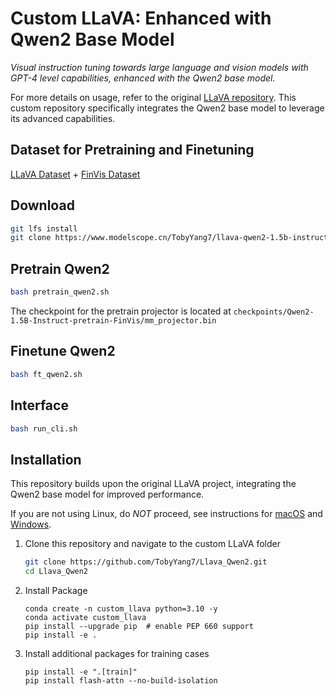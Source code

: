# Custom LLaVA: Enhanced with Qwen2 Base Model

*Visual instruction tuning towards large language and vision models with GPT-4 level capabilities, enhanced with the Qwen2 base model.*

For more details on usage, refer to the original [LLaVA repository](https://github.com/haotian-liu/LLaVA). This custom repository specifically integrates the Qwen2 base model to leverage its advanced capabilities.

## Dataset for Pretraining and Finetuning

[LLaVA Dataset](https://github.com/haotian-liu/LLaVA?tab=readme-ov-file#visual-instruction-tuning) + [FinVis Dataset](https://huggingface.co/datasets/wza/FinVis)

## Download

```bash
git lfs install
git clone https://www.modelscope.cn/TobyYang7/llava-qwen2-1.5b-instruct-finvis.git
```

## Pretrain Qwen2

```bash
bash pretrain_qwen2.sh
```

The checkpoint for the pretrain projector is located at `checkpoints/Qwen2-1.5B-Instruct-pretrain-FinVis/mm_projector.bin`

## Finetune Qwen2

```bash
bash ft_qwen2.sh
```

## Interface

```bash
bash run_cli.sh
```

## Installation

This repository builds upon the original LLaVA project, integrating the Qwen2 base model for improved performance.

If you are not using Linux, do *NOT* proceed, see instructions for [macOS](https://github.com/haotian-liu/LLaVA/blob/main/docs/macOS.md) and [Windows](https://github.com/haotian-liu/LLaVA/blob/main/docs/Windows.md).

1. Clone this repository and navigate to the custom LLaVA folder

    ```bash
    git clone https://github.com/TobyYang7/Llava_Qwen2.git
    cd Llava_Qwen2
    ```

2. Install Package

    ```shell
    conda create -n custom_llava python=3.10 -y
    conda activate custom_llava
    pip install --upgrade pip  # enable PEP 660 support
    pip install -e .
    ```

3. Install additional packages for training cases

    ```shell
    pip install -e ".[train]"
    pip install flash-attn --no-build-isolation
    ```
